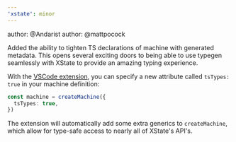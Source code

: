 ```yaml
---
'xstate': minor
---
```


author: @Andarist
author: @mattpocock

Added the ability to tighten TS declarations of machine with generated metadata. This opens several exciting doors to being able to use typegen seamlessly with XState to provide an amazing typing experience.

With the [VSCode extension](https://marketplace.visualstudio.com/items?itemName=mattpocock.xstate-vscode), you can specify a new attribute called `tsTypes: true` in your machine definition:

```ts
const machine = createMachine({
  tsTypes: true,
})
```

The extension will automatically add some extra generics to `createMachine`, which allow for type-safe access to nearly all of XState's API's.
